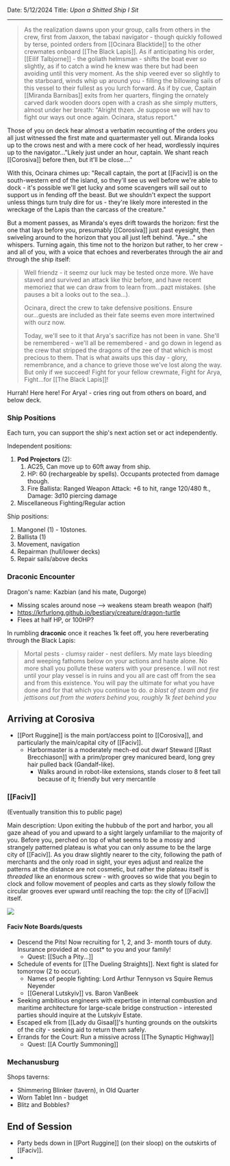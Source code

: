 Date: 5/12/2024
Title: *Upon a Shitted Ship I Sit*
<hr>

> As the realization dawns upon your group, calls from others in the crew, first from Jaxxon, the tabaxi navigator - though quickly followed by terse, pointed orders from [[Ocinara Blacktide]] to the other crewmates onboard [[The Black Lapis]]. As if anticipating his order, [[Eilif Talbjorne]] - the goliath helmsman - shifts the boat ever so slightly, as if to catch a wind he knew was there but had been avoiding until this very moment. As the ship veered ever so slightly to the starboard, winds whip up around you - filling the billowing sails of this vessel to their fullest as you lurch forward. As if by cue, Captain [[Miranda Barnibas]] exits from her quarters, flinging the ornately carved dark wooden doors open with a crash as she simply mutters, almost under her breath: "Alright thzen. Je suppose we will hav to fight our ways out once again. Ocinara, status report."

Those of you on deck hear almost a verbatim recounting of the orders you all just witnessed the first mate and quartermaster yell out. Miranda looks up to the crows nest and with a mere cock of her head, wordlessly inquires up to the navigator..."Likely just under an hour, captain. We shant reach [[Corosiva]] before then, but it'll be close...."

With this, Ocinara chimes up: "Recall captain, the port at [[Faciv]] is on the south-western end of the island, so they'll see us well before we're able to dock - it's possible we'll get lucky and some scavengers will sail out to support us in fending off the beast. But we shouldn't expect the support unless things turn truly dire for us - they're likely more interested in the wreckage of the Lapis than the carcass of the creature."

But a moment passes, as Miranda's eyes drift towards the horizon: first the one that lays before you, presumably [[Corosiva]] just past eyesight, then swiveling around to the horizon that you all just left behind. "Aye..." she whispers. Turning again, this time not to the horizon but rather, to her crew - and all of you, with a voice that echoes and reverberates through the air and through the ship itself:

> Well friendz - it seemz our luck may be tested onze more. We have staved and survived an attack like thiz before, and have recent memoriez that we can draw from to learn from...pazt mistakes. (she pauses a bit a looks out to the sea...). 
> 
> Ocinara, direct the crew to take defensive positions. Ensure our...guests are included as their fate seems even more intertwined with ourz now. 
> 
> Today, we'll see to it that Arya's sacrifize has not been in vane. She'll be remembered - we'll all be remembered - and go down in legend as the crew that stripped the dragons of the zee of that which is most precious to them. That is what awaits ups this day - glory, remembrance, and a chance to grieve those we've lost along the way. But only if we succeed! Fight for your fellow crewmate, Fight for Arya, Fight...for [[The Black Lapis]]!

Hurrah! Here here! For Arya! - cries ring out from others on board, and below deck.

### Ship Positions
Each turn, you can support the ship's next action set or act independently.

Independent positions: 
1. **Pod Projectors** (2): 
	1. AC25, Can move up to 60ft away from ship.
	2. HP: 60 (rechargeable by spells). Occupants protected from damage though.
	3. Fire Ballista: Ranged Weapon Attack: +6 to hit, range 120/480 ft., Damage: 3d10 piercing damage
2. Miscellaneous Fighting/Regular action

Ship positions:
1. Mangonel (1) - 10stones.
2. Ballista (1)
3. Movement, navigation
4. Repairman (hull/lower decks)
5. Repair sails/above decks
### Draconic Encounter
Dragon's name: Kazbian (and his mate, Dugorge)
- Missing scales around nose --> weakens steam breath weapon (half)
- https://krfurlong.github.io/bestiary/creature/dragon-turtle
- Flees at half HP, or 100HP?

In rumbling **draconic** once it reaches 1k feet off, you here reverberating through the Black Lapis:
> Mortal pests - clumsy raider - nest defilers. My mate lays bleeding and weeping fathoms below on your actions and haste alone. No more shall you pollute these waters with your presence. I will not rest until your play vessel is in ruins and you all are cast off from the sea and from this existence. You will pay the ultimate for what you have done and for that which you continue to do. *a blast of steam and fire jettisons out from the waters behind you, roughly 1k feet behind you*


## Arriving at Corosiva

- [[Port Ruggine]] is the main port/access point to [[Corosiva]], and particularly the main/capital city of [[Faciv]]. 
	- Harbormaster is a moderately mech-ed out dwarf Steward [[Rast Brecchiason]] with a prim/proper grey manicured beard, long grey hair pulled back (Gandalf-like).
		- Walks around in robot-like extensions, stands closer to 8 feet tall because of it; friendly but very mercantile

### [[Faciv]]
(Eventually transition this to public page)

Main description: Upon exiting the hubbub of the port and harbor, you all gaze ahead of you and upward to a sight largely unfamiliar to the majority of you. Before you, perched on top of what seems to be a mossy and strangely patterned plateau is what you can only assume to be the large city of [[Faciv]]. As you draw slightly nearer to the city, following the path of merchants and the only road in sight, your eyes adjust and realize the patterns at the distance are not cosmetic, but rather the plateau itself is _threaded_ like an enormous screw - with grooves so wide that you begin to clock and follow movement of peoples and carts as they slowly follow the circular grooves ever upward until reaching the top: the city of [[Faciv]] itself. 

![](img/maps/faciv.png)
#### Faciv Note Boards/quests
- Descend the Pits! Now recruiting for 1, 2, and 3- month tours of duty. Insurance provided at no cost* to you and your family!
	- Quest: [[Such a Pity...]]
- Schedule of events for [[The Dueling Straights]]. Next fight is slated for tomorrow (2 to occur).
	- Names of people fighting: Lord Arthur Tennyson vs Squire Remus Neyender
	- [[General Lutskyiv]] vs. Baron VanBeek
- Seeking ambitious engineers with expertise in internal combustion and maritime architecture for large-scale bridge construction - interested parties should inquire at the Lutskyiv Estate.
- Escaped elk from [[Lady du Gisaal]]'s hunting grounds on the outskirts of the city - seeking aid to return them safely.
- Errands for the Court: Run a missive across [[The Synaptic Highway]] 
	- Quest: [[A Courtly Summoning]]
	
### Mechanusburg

Shops taverns:
- Shimmering Blinker (tavern), in Old Quarter
- Worn Tablet Inn - budget
- Blitz and Bobbles?
## End of Session
- Party beds down in [[Port Ruggine]] (on their sloop) on the outskirts of [[Faciv]].
- 